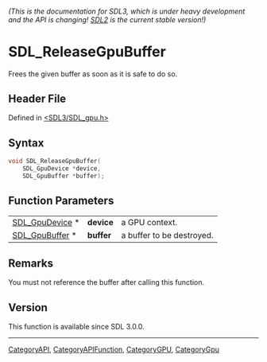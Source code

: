 ###### (This is the documentation for SDL3, which is under heavy development and the API is changing! [SDL2](https://wiki.libsdl.org/SDL2/) is the current stable version!)
# SDL_ReleaseGpuBuffer

Frees the given buffer as soon as it is safe to do so.

## Header File

Defined in [<SDL3/SDL_gpu.h>](https://github.com/libsdl-org/SDL/blob/main/include/SDL3/SDL_gpu.h)

## Syntax

```c
void SDL_ReleaseGpuBuffer(
    SDL_GpuDevice *device,
    SDL_GpuBuffer *buffer);
```

## Function Parameters

|                                  |            |                           |
| -------------------------------- | ---------- | ------------------------- |
| [SDL_GpuDevice](SDL_GpuDevice) * | **device** | a GPU context.            |
| [SDL_GpuBuffer](SDL_GpuBuffer) * | **buffer** | a buffer to be destroyed. |

## Remarks

You must not reference the buffer after calling this function.

## Version

This function is available since SDL 3.0.0.

----
[CategoryAPI](CategoryAPI), [CategoryAPIFunction](CategoryAPIFunction), [CategoryGPU](CategoryGPU), [CategoryGpu](CategoryGpu)


